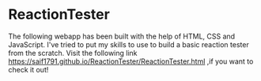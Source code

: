 # ReactionTester
The following webapp has been built with the help of HTML, CSS and JavaScript.
I've tried to put my skills to use to build a basic reaction tester from the scratch.
Visit the following link <a>https://saif1791.github.io/ReactionTester/ReactionTester.html</a> ,if you want to check it out! 
